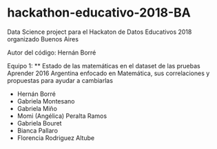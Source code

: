 # hackathon-educativo-2018-BA
Data Science project para el Hackaton de Datos Educativos 2018 organizado Buenos Aires 

Autor del código: Hernán Borré 

Equipo 1: ** Estado de las matemáticas en el dataset de las pruebas Aprender 2016 Argentina enfocado en Matemática, sus correlaciones y propuestas para ayudar a cambiarlas
- Hernán Borré
- Gabriela Montesano
- Gabriela Miño
- Momi (Angélica) Peralta Ramos
- Gabriela Bouret
- Bianca Pallaro
- Florencia Rodriguez Altube


